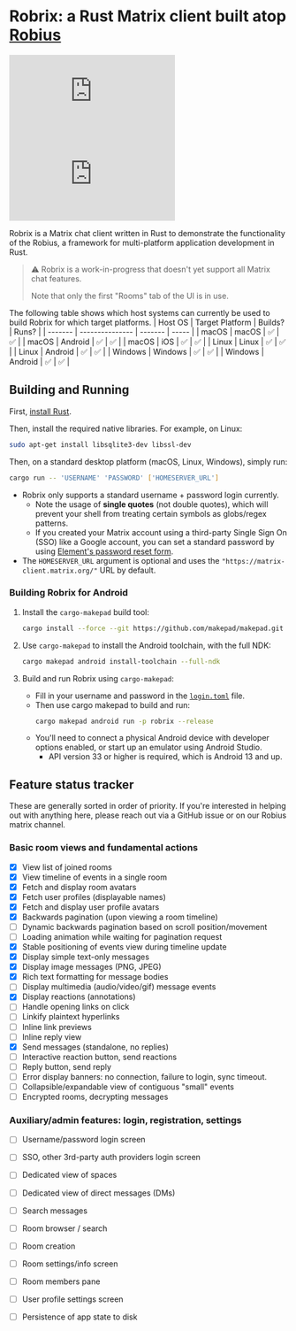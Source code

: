 # Robrix: a Rust Matrix client built atop [Robius](https://github.com/project-robius)

[![Robrix Matrix Chat](https://img.shields.io/matrix/robius-robrix%3Amatrix.org?server_fqdn=matrix.org&style=flat&logo=matrix&label=Robrix%20Matrix%20Chat&color=B7410E)](https://matrix.to/#/#robius-robrix:matrix.org)
[![Project Robius Matrix Chat](https://img.shields.io/matrix/robius-general%3Amatrix.org?server_fqdn=matrix.org&style=flat&logo=matrix&label=Project%20Robius%20Matrix%20Chat&color=B7410E)](https://matrix.to/#/#robius:matrix.org)

Robrix is a Matrix chat client written in Rust to demonstrate the functionality of the Robius, a framework for multi-platform application development in Rust.

> ⚠️ Robrix is a work-in-progress that doesn't yet support all Matrix chat features.
>
> Note that only the first "Rooms" tab of the UI is in use.

The following table shows which host systems can currently be used to build Robrix for which target platforms.
| Host OS | Target Platform | Builds? | Runs? |
| ------- | --------------- | ------- | ----- |
| macOS   | macOS           | ✅      | ✅    |
| macOS   | Android         | ✅      | ✅    |
| macOS   | iOS             | ✅      | ✅    |
| Linux   | Linux           | ✅      | ✅    |
| Linux   | Android         | ✅      | ✅    |
| Windows | Windows         | ✅      | ✅    |
| Windows | Android         | ✅      | ✅    |



## Building and Running

First, [install Rust](https://www.rust-lang.org/tools/install).

Then, install the required native libraries. For example, on Linux:
```sh
sudo apt-get install libsqlite3-dev libssl-dev
```

Then, on a standard desktop platform (macOS, Linux, Windows), simply run:
```sh
cargo run -- 'USERNAME' 'PASSWORD' ['HOMESERVER_URL']
```

* Robrix only supports a standard username + password login currently.
    * Note the usage of **single quotes** (not double quotes), which will prevent your shell from treating certain symbols as globs/regex patterns.
    * If you created your Matrix account using a third-party Single Sign On (SSO) like a Google account, you can set a standard password by using [Element's password reset form](https://app.element.io/#/forgot_password).
* The `HOMESERVER_URL` argument is optional and uses the `"https://matrix-client.matrix.org/"` URL by default.


### Building Robrix for Android

1. Install the `cargo-makepad` build tool:
   ```sh
   cargo install --force --git https://github.com/makepad/makepad.git --branch rik cargo-makepad
   ```

2. Use `cargo-makepad` to install the Android toolchain, with the full NDK:
   ```sh
   cargo makepad android install-toolchain --full-ndk
   ```

3. Build and run Robrix using `cargo-makepad`:
    * Fill in your username and password in the [`login.toml`](login.toml) file.
    * Then use cargo makepad to build and run:
       ```sh
       cargo makepad android run -p robrix --release
       ```
    * You'll need to connect a physical Android device with developer options enabled, or start up an emulator using Android Studio.
        * API version 33 or higher is required, which is Android 13 and up.


## Feature status tracker 

These are generally sorted in order of priority. If you're interested in helping out with anything here, please reach out via a GitHub issue or on our Robius matrix channel.

### Basic room views and fundamental actions
- [x] View list of joined rooms
- [x] View timeline of events in a single room
- [x] Fetch and display room avatars
- [x] Fetch user profiles (displayable names)
- [x] Fetch and display user profile avatars
- [x] Backwards pagination (upon viewing a room timeline)
- [ ] Dynamic backwards pagination based on scroll position/movement
- [ ] Loading animation while waiting for pagination request
- [x] Stable positioning of events view during timeline update
- [x] Display simple text-only messages
- [x] Display image messages (PNG, JPEG)
- [x] Rich text formatting for message bodies
- [ ] Display multimedia (audio/video/gif) message events
- [x] Display reactions (annotations)
- [ ] Handle opening links on click
- [ ] Linkify plaintext hyperlinks
- [ ] Inline link previews
- [ ] Inline reply view
- [x] Send messages (standalone, no replies)
- [ ] Interactive reaction button, send reactions
- [ ] Reply button, send reply
- [ ] Error display banners: no connection, failure to login, sync timeout.
- [ ] Collapsible/expandable view of contiguous "small" events
- [ ] Encrypted rooms, decrypting messages

### Auxiliary/admin features: login, registration, settings
- [ ] Username/password login screen
- [ ] SSO, other 3rd-party auth providers login screen
- [ ] Dedicated view of spaces
- [ ] Dedicated view of direct messages (DMs)
- [ ] Search messages
- [ ] Room browser / search
- [ ] Room creation
- [ ] Room settings/info screen
- [ ] Room members pane
- [ ] User profile settings screen
- [ ] Persistence of app state to disk

